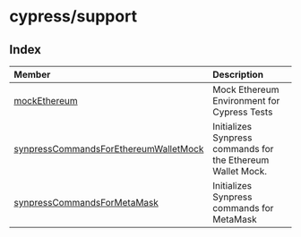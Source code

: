 # cypress/support

## Index

| Member | Description |
| :------ | :------ |
| [mockEthereum](functions/mockEthereum.md) | Mock Ethereum Environment for Cypress Tests |
| [synpressCommandsForEthereumWalletMock](functions/synpressCommandsForEthereumWalletMock.md) | Initializes Synpress commands for the Ethereum Wallet Mock. |
| [synpressCommandsForMetaMask](functions/synpressCommandsForMetaMask.md) | Initializes Synpress commands for MetaMask |
